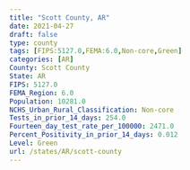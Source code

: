 ```yaml
---
title: "Scott County, AR"
date: 2021-04-27
draft: false
type: county
tags: [FIPS:5127.0,FEMA:6.0,Non-core,Green]
categories: [AR]
County: Scott County
State: AR
FIPS: 5127.0
FEMA_Region: 6.0
Population: 10281.0
NCHS_Urban_Rural_Classification: Non-core
Tests_in_prior_14_days: 254.0
Fourteen_day_test_rate_per_100000: 2471.0
Percent_Positivity_in_prior_14_days: 0.012
Level: Green
url: /states/AR/scott-county
---
```



